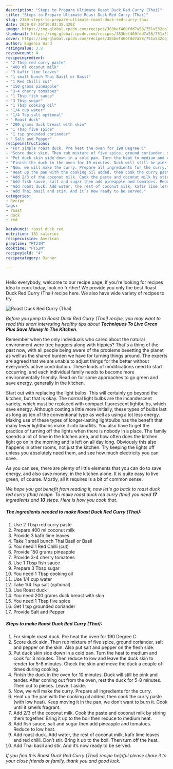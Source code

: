 ```yaml
---
description: "Steps to Prepare Ultimate Roast Duck Red Curry (Thai)"
title: "Steps to Prepare Ultimate Roast Duck Red Curry (Thai)"
slug: 2189-steps-to-prepare-ultimate-roast-duck-red-curry-thai
date: 2020-07-26T16:03:35.420Z
image: https://img-global.cpcdn.com/recipes/383bef460fdd7a58/751x532cq70/roast-duck-red-curry-thai-recipe-main-photo.jpg
thumbnail: https://img-global.cpcdn.com/recipes/383bef460fdd7a58/751x532cq70/roast-duck-red-curry-thai-recipe-main-photo.jpg
cover: https://img-global.cpcdn.com/recipes/383bef460fdd7a58/751x532cq70/roast-duck-red-curry-thai-recipe-main-photo.jpg
author: Eugenia Ward
ratingvalue: 3.8
reviewcount: 4
recipeingredient:
- "2 Tbsp red curry paste"
- "400 ml coconut milk"
- "3 kafir lime leaves"
- "1 small bunch Thai Basil or Basil"
- "1 Red Chilli cut"
- "150 grams pineapple"
- "3-4 cherry tomatoes"
- "1 Tbsp fish sauce"
- "3 Tbsp sugar"
- "1 Tbsp cooking oil"
- "1/4 cup water"
- "1/4 Tsp salt optional"
- " Roast duck"
- "200 grams duck breast with skin"
- "1 Tbsp five spice"
- "1 tsp grounded coriander"
- " Salt and Pepper"
recipeinstructions:
- "For simple roast duck. Pre heat the oven for 190 Degree C"
- "Score duck skin. Then rub mixture of five spice, ground coriander, salt and pepper on the skin. Also put salt and pepper on the flesh side."
- "Put duck skin side down in a cold pan. Turn the heat to medium and cook for 3 minutes. Then reduce to low and leave the duck skin to render for 5-8 minutes. Check the skin and move the duck a couple of times during cooking."
- "Finish the duck in the oven for 10 minutes. Duck will still be pink and tender. After coming out from the oven, rest the duck for 5-8 minutes. Then cut to pieces. Leave it aside."
- "Now, we will make the curry. Prepare all ingredients for the curry."
- "Heat up the pan with the cooking oil added, then cook the curry paste (with low heat). Keep moving it in the pan, we don’t want to burn it. Cook until it smells fragrant."
- "Add 2/3 of the coconut milk. Cook the paste and coconut milk by stiring them together. Bring it up to the boil then reduce to medium heat."
- "Add fish sauce, salt and sugar then add pineapple and tomatoes. Reduce to low heat."
- "Add roast duck. Add water, the rest of coconut milk, kafir lime leaves and red chilli. Don’t stir. Bring it up to the boil. Then turn off the heat."
- "Add Thai basil and stir. And it’s now ready to be served."
categories:
- Recipe
tags:
- roast
- duck
- red

katakunci: roast duck red 
nutrition: 181 calories
recipecuisine: American
preptime: "PT21M"
cooktime: "PT52M"
recipeyield: "4"
recipecategory: Dinner

---
```

<br>
Hello everybody, welcome to our recipe page, If you're looking for recipes idea to cook today, look no further! We provide you only the best Roast Duck Red Curry (Thai) recipe here. We also have wide variety of recipes to try.
<br>


![Roast Duck Red Curry (Thai)](https://img-global.cpcdn.com/recipes/383bef460fdd7a58/751x532cq70/roast-duck-red-curry-thai-recipe-main-photo.jpg)

<i>Before you jump to Roast Duck Red Curry (Thai) recipe, you may want to read this short interesting healthy tips about 
<strong>Techniques To Live Green Plus Save Money In The Kitchen</strong>.</i>
</br>

Remember when the only individuals who cared about the natural environment were tree huggers along with hippies? That's a thing of the past now, with all people being aware of the problems besetting the planet as well as the shared burden we have for turning things around. The experts are agreed that we are unable to adjust things for the better without everyone's active contribution. These kinds of modifications need to start occurring, and each individual family needs to become more environmentally friendly. Read on for some approaches to go green and save energy, generally in the kitchen.

Start out with replacing the light bulbs. This will certainly go beyond the kitchen, but that is okay. The normal light bulbs are the incandescent variety, which must be replaced with compact fluorescent lightbulbs, which save energy. Although costing a little more initially, these types of bulbs last as long as ten of the conventional type as well as using a lot less energy. Making use of these types of longer-lasting lightbulbs has the benefit that many fewer lightbulbs make it into landfills. You also have to get the practice of turning off the lights when there is nobody in a place. The family spends a lot of time in the kitchen area, and how often does the kitchen light go on in the morning and is left on all day long. Obviously this also happens in other rooms, not just the kitchen. Try keeping the lights off unless you absolutely need them, and see how much electricity you can save.

As you can see, there are plenty of little elements that you can do to save energy, and also save money, in the kitchen alone. It is quite easy to live green, of course. Mostly, all it requires is a bit of common sense.


<i>We hope you got benefit from reading it, now let's go back to roast duck red curry (thai) recipe. To make roast duck red curry (thai) you need <strong>17</strong> ingredients and <strong>10</strong> steps. Here is how you cook that.
</i>

##### The ingredients needed to make Roast Duck Red Curry (Thai):

1. Use 2 Tbsp red curry paste
1. Prepare 400 ml coconut milk
1. Provide 3 kafir lime leaves
1. Take 1 small bunch Thai Basil or Basil
1. You need 1 Red Chilli (cut)
1. Provide 150 grams pineapple
1. Provide 3-4 cherry tomatoes
1. Use 1 Tbsp fish sauce
1. Prepare 3 Tbsp sugar
1. You need 1 Tbsp cooking oil
1. Use 1/4 cup water
1. Take 1/4 Tsp salt (optional)
1. Use  Roast duck
1. You need 200 grams duck breast with skin
1. You need 1 Tbsp five spice
1. Get 1 tsp grounded coriander
1. Provide  Salt and Pepper


##### Steps to make Roast Duck Red Curry (Thai):

1. For simple roast duck. Pre heat the oven for 190 Degree C
1. Score duck skin. Then rub mixture of five spice, ground coriander, salt and pepper on the skin. Also put salt and pepper on the flesh side.
1. Put duck skin side down in a cold pan. Turn the heat to medium and cook for 3 minutes. Then reduce to low and leave the duck skin to render for 5-8 minutes. Check the skin and move the duck a couple of times during cooking.
1. Finish the duck in the oven for 10 minutes. Duck will still be pink and tender. After coming out from the oven, rest the duck for 5-8 minutes. Then cut to pieces. Leave it aside.
1. Now, we will make the curry. Prepare all ingredients for the curry.
1. Heat up the pan with the cooking oil added, then cook the curry paste (with low heat). Keep moving it in the pan, we don’t want to burn it. Cook until it smells fragrant.
1. Add 2/3 of the coconut milk. Cook the paste and coconut milk by stiring them together. Bring it up to the boil then reduce to medium heat.
1. Add fish sauce, salt and sugar then add pineapple and tomatoes. Reduce to low heat.
1. Add roast duck. Add water, the rest of coconut milk, kafir lime leaves and red chilli. Don’t stir. Bring it up to the boil. Then turn off the heat.
1. Add Thai basil and stir. And it’s now ready to be served.


<i>If you find this Roast Duck Red Curry (Thai) recipe helpful please share it to your close friends or family, thank you and good luck.</i>
